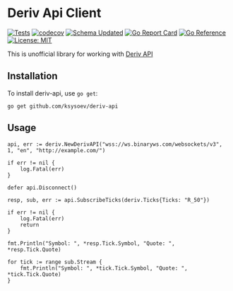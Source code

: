 # Deriv Api Client

[![Tests](https://github.com/ksysoev/deriv-api/actions/workflows/main.yml/badge.svg)](https://github.com/ksysoev/deriv-api/actions/workflows/main.yml)
[![codecov](https://codecov.io/gh/ksysoev/deriv-api/branch/main/graph/badge.svg?token=V89HZZ5L9H)](https://codecov.io/gh/ksysoev/deriv-api)
[![Schema Updated](https://github.com/ksysoev/deriv-api/actions/workflows/schema.yml/badge.svg)](https://github.com/ksysoev/deriv-api/actions/workflows/schema.yml)
[![Go Report Card](https://goreportcard.com/badge/github.com/ksysoev/deriv-api)](https://goreportcard.com/report/github.com/ksysoev/deriv-api)
[![Go Reference](https://pkg.go.dev/badge/github.com/ksysoev/deriv-api.svg)](https://pkg.go.dev/github.com/ksysoev/deriv-api)
[![License: MIT](https://img.shields.io/badge/License-MIT-blue.svg)](https://opensource.org/licenses/MIT)

This is unofficial library for working with [Deriv API](https://api.deriv.com) 

## Installation

To install deriv-api, use `go get`:

```
go get github.com/ksysoev/deriv-api
```

## Usage

```golang
api, err := deriv.NewDerivAPI("wss://ws.binaryws.com/websockets/v3", 1, "en", "http://example.com/")

if err != nil {
    log.Fatal(err)
}

defer api.Disconnect()

resp, sub, err := api.SubscribeTicks(deriv.Ticks{Ticks: "R_50"})

if err != nil {
    log.Fatal(err)
    return
}

fmt.Println("Symbol: ", *resp.Tick.Symbol, "Quote: ", *resp.Tick.Quote)

for tick := range sub.Stream {
    fmt.Println("Symbol: ", *tick.Tick.Symbol, "Quote: ", *tick.Tick.Quote)
}
```
